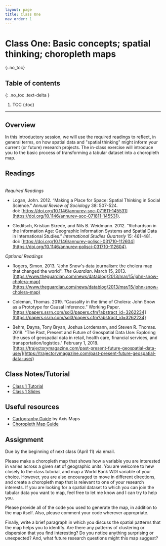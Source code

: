 ```yaml
---
layout: page
title: Class One
nav_order: 1
---
```


# Class One: Basic concepts; spatial thinking; choropleth maps
{:.no_toc}

## Table of contents
{: .no_toc .text-delta }

1. TOC
{:toc}

---

## Overview

In this introductory session, we will use the required readings to reflect, in general terms, on how spatial data and "spatial thinking" might inform your current (or future) research projects. The in-class exercise will introduce you to the basic process of transforming a tabular dataset into a choropleth map. 

## Readings
\
*Required Readings*

* Logan, John. 2012. “Making a Place for Space: Spatial Thinking in Social Science.” *Annual Review of Sociology* 38: 507-524.\
doi: [https://doi.org/10.1146/annurev-soc-071811-145531](https://doi.org/10.1146/annurev-soc-071811-145531). 

* Gleditsch, Kristian Skrede, and Nils B. Weidmann. 2012. “Richardson in the Information Age: Geographic Information Systems and Spatial Data in International Studies.” *International Studies Quarterly* 15: 461-481.\
doi: [https://doi.org/10.1146/annurev-polisci-031710-112604](https://doi.org/10.1146/annurev-polisci-031710-112604). 

*Optional Readings*

* Rogers, Simon. 2013. "John Snow's data journalism: the cholera map that changed the world". *The Guardian*. March 15, 2013. [https://www.theguardian.com/news/datablog/2013/mar/15/john-snow-cholera-map](https://www.theguardian.com/news/datablog/2013/mar/15/john-snow-cholera-map) 

* Coleman, Thomas. 2019. “Causality in the time of Cholera: John Snow as a Prototype for Causal Inference.” Working Paper. [https://papers.ssrn.com/sol3/papers.cfm?abstract_id=3262234](https://papers.ssrn.com/sol3/papers.cfm?abstract_id=3262234) 

* Behm, Dayna, Tony Bryan, Joshua Lordemann, and Steven R. Thomas. 2018. "The Past, Present and Future of Geospatial Data Use: Exploring the uses of geospatial data in retail, health care, financial services, and transportation/logistics." February 1, 2018. [https://trajectorymagazine.com/past-present-future-geospatial-data-use/](https://trajectorymagazine.com/past-present-future-geospatial-data-use/)


## Class Notes/Tutorial

* [Class 1 Tutorial](class_notes/Class1/class1_maps.html)
* [Class 1 Slides](class_notes/Class1/Class1Presentation.pdf)

## Useful resources

* [Cartography Guide](https://www.axismaps.com/guide) by Axis Maps
* [Choropleth Map Guide](https://www.axismaps.com/guide/choropleth)

## Assignment

Due by the beginning of next class (April 11) via email. 

Please make a choropleth map that shows how a variable you are interested in varies across a given set of geographic units. You are welcome to hew closely to the class tutorial, and map a World Bank WDI variable of your choice. However, you are also encouraged to move in different directions, and create a choropleth map that is relevant to one of your research interests. If you are looking for a spatial dataset to which you can join the tabular data you want to map, feel free to let me know and I can try to help you. 

Please provide all of the code you used to generate the map, in addition to the map itself. Also, please comment your code wherever appropriate. 

Finally, write a brief paragraph in which you discuss the spatial patterns that the map helps you to identify. Are there any patterns of clustering or dispersion that you find interesting? Do you notice anything surprising or unexpected? And, what future research questions might this map suggest?




